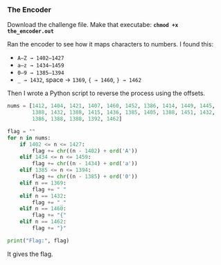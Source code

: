### The Encoder

Download the challenge file. Make that executabe: **`chmod +x the_encoder.out`**

Ran the encoder to see how it maps characters to numbers. I found this:

* `A–Z → 1402–1427`
* `a–z → 1434–1459`
* `0–9 → 1385–1394`
* `_ → 1432`, space → `1369`, `{ → 1460`, `} → 1462`


Then I wrote a Python script to reverse the process using the offsets.

```python
nums = [1412, 1404, 1421, 1407, 1460, 1452, 1386, 1414, 1449, 1445, 
        1388, 1432, 1388, 1415, 1436, 1385, 1405, 1388, 1451, 1432, 
        1386, 1388, 1388, 1392, 1462]

flag = ""
for n in nums:
    if 1402 <= n <= 1427:
        flag += chr((n - 1402) + ord('A'))
    elif 1434 <= n <= 1459:
        flag += chr((n - 1434) + ord('a'))
    elif 1385 <= n <= 1394:
        flag += chr((n - 1385) + ord('0'))
    elif n == 1369:
        flag += " "
    elif n == 1432:
        flag += "_"
    elif n == 1460:
        flag += "{"
    elif n == 1462:
        flag += "}"

print("Flag:", flag)
```

It gives the flag.
